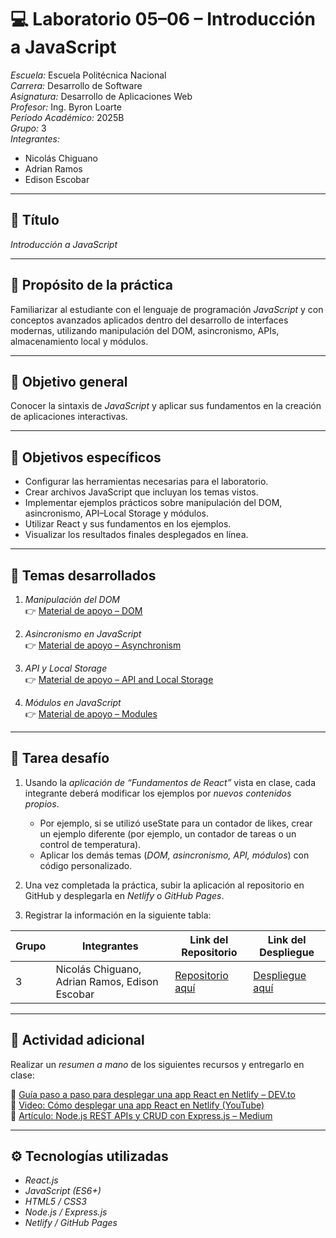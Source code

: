 # 💻 Laboratorio 05–06 – Introducción a JavaScript  

*Escuela:* Escuela Politécnica Nacional  
*Carrera:* Desarrollo de Software  
*Asignatura:* Desarrollo de Aplicaciones Web  
*Profesor:* Ing. Byron Loarte  
*Período Académico:* 2025B  
*Grupo:* 3  
*Integrantes:*  
- Nicolás Chiguano  
- Adrian Ramos  
- Edison Escobar  

---

## 🧩 Título
*Introducción a JavaScript*

---

## 🎯 Propósito de la práctica
Familiarizar al estudiante con el lenguaje de programación *JavaScript* y con conceptos avanzados aplicados dentro del desarrollo de interfaces modernas, utilizando manipulación del DOM, asincronismo, APIs, almacenamiento local y módulos.

---

## 🏁 Objetivo general
Conocer la sintaxis de *JavaScript* y aplicar sus fundamentos en la creación de aplicaciones interactivas.

---

## 🎯 Objetivos específicos
- Configurar las herramientas necesarias para el laboratorio.  
- Crear archivos JavaScript que incluyan los temas vistos.  
- Implementar ejemplos prácticos sobre manipulación del DOM, asincronismo, API–Local Storage y módulos.  
- Utilizar React y sus fundamentos en los ejemplos.  
- Visualizar los resultados finales desplegados en línea.  

---

## 🧠 Temas desarrollados
1. *Manipulación del DOM*  
   👉 [Material de apoyo – DOM](https://byronloarte.notion.site/DOM-manipulation-08d8471a817a4ecaa12cdd9de1aafb53)

2. *Asincronismo en JavaScript*  
   👉 [Material de apoyo – Asynchronism](https://byronloarte.notion.site/Asynchronism-ec1dce222e254ffcb73c208737dbe1b1)

3. *API y Local Storage*  
   👉 [Material de apoyo – API and Local Storage](https://byronloarte.notion.site/API-and-Local-Storage-baae20718b8e482ea3b84d16b5f5955f)

4. *Módulos en JavaScript*  
   👉 [Material de apoyo – Modules](https://byronloarte.notion.site/Modules-46cacf800e104dffb6adf9a7e79afb4e)

---

## 🧩 Tarea desafío
1. Usando la *aplicación de “Fundamentos de React”* vista en clase, cada integrante deberá modificar los ejemplos por *nuevos contenidos propios*.  
   - Por ejemplo, si se utilizó useState para un contador de likes, crear un ejemplo diferente (por ejemplo, un contador de tareas o un control de temperatura).  
   - Aplicar los demás temas (*DOM, asincronismo, API, módulos*) con código personalizado.  

2. Una vez completada la práctica, subir la aplicación al repositorio en GitHub y desplegarla en *Netlify* o *GitHub Pages*.  

3. Registrar la información en la siguiente tabla:

| Grupo | Integrantes | Link del Repositorio | Link del Despliegue |
|--------|--------------|----------------------|----------------------|
| 3 | Nicolás Chiguano, Adrian Ramos, Edison Escobar | [Repositorio aquí](URL) | [Despliegue aquí](URL) |

---

## 📝 Actividad adicional
Realizar un *resumen a mano* de los siguientes recursos y entregarlo en clase:

🔗 [Guía paso a paso para desplegar una app React en Netlify – DEV.to](https://dev.to/anticoder03/step-by-step-guide-to-deploying-your-react-app-on-netlify-43i3)  
🎥 [Video: Cómo desplegar una app React en Netlify (YouTube)](https://www.youtube.com/watch?v=hn1IkJk24ow)  
📘 [Artículo: Node.js REST APIs y CRUD con Express.js – Medium](https://sandydev.medium.com/node-js-day5-rest-apis-and-crud-with-express-js-d9a3db81ed4f)

---

## ⚙️ Tecnologías utilizadas
- *React.js*
- *JavaScript (ES6+)*
- *HTML5 / CSS3*
- *Node.js / Express.js*
- *Netlify / GitHub Pages*
